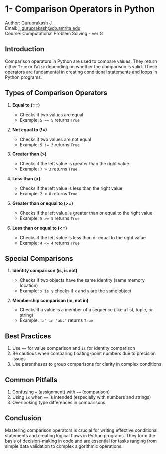 # 1- Comparison Operators in Python

Author: Guruprakash J  
Email: j_guruprakash@cb.amrita.edu  
Course: Computational Problem Solving - ver G

## Introduction
Comparison operators in Python are used to compare values. They return either `True` or `False` depending on whether the comparison is valid. These operators are fundamental in creating conditional statements and loops in Python programs.

## Types of Comparison Operators

1. **Equal to (==)**
   - Checks if two values are equal
   - Example: `5 == 5` returns `True`

2. **Not equal to (!=)**
   - Checks if two values are not equal
   - Example: `5 != 3` returns `True`

3. **Greater than (>)**
   - Checks if the left value is greater than the right value
   - Example: `7 > 3` returns `True`

4. **Less than (<)**
   - Checks if the left value is less than the right value
   - Example: `2 < 8` returns `True`

5. **Greater than or equal to (>=)**
   - Checks if the left value is greater than or equal to the right value
   - Example: `5 >= 5` returns `True`

6. **Less than or equal to (<=)**
   - Checks if the left value is less than or equal to the right value
   - Example: `4 <= 4` returns `True`

## Special Comparisons

1. **Identity comparison (is, is not)**
   - Checks if two objects have the same identity (same memory location)
   - Example: `x is y` checks if `x` and `y` are the same object

2. **Membership comparison (in, not in)**
   - Checks if a value is a member of a sequence (like a list, tuple, or string)
   - Example: `'a' in 'abc'` returns `True`

## Best Practices

1. Use `==` for value comparison and `is` for identity comparison
2. Be cautious when comparing floating-point numbers due to precision issues
3. Use parentheses to group comparisons for clarity in complex conditions

## Common Pitfalls

1. Confusing `=` (assignment) with `==` (comparison)
2. Using `is` when `==` is intended (especially with numbers and strings)
3. Overlooking type differences in comparisons

## Conclusion
Mastering comparison operators is crucial for writing effective conditional statements and creating logical flows in Python programs. They form the basis of decision-making in code and are essential for tasks ranging from simple data validation to complex algorithmic operations.
